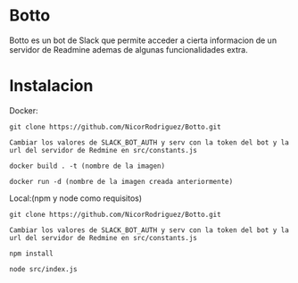 # Botto
Botto es un bot de Slack que permite acceder a cierta informacion de un servidor de Readmine ademas de algunas funcionalidades extra.

# Instalacion

Docker:

	git clone https://github.com/NicorRodriguez/Botto.git

	Cambiar los valores de SLACK_BOT_AUTH y serv con la token del bot y la url del servidor de Redmine en src/constants.js

	docker build . -t (nombre de la imagen)

	docker run -d (nombre de la imagen creada anteriormente)

Local:(npm y node como requisitos)

	git clone https://github.com/NicorRodriguez/Botto.git

	Cambiar los valores de SLACK_BOT_AUTH y serv con la token del bot y la url del servidor de Redmine en src/constants.js

	npm install

	node src/index.js
